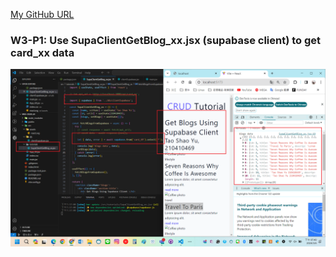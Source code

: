 [My GitHub URL](https://github.com/Alex718296/1122-WP2-2N_69)

### W3-P1: Use SupaClientGetBlog_xx.jsx (supabase client) to get card_xx data

![](w03_P1.png)
